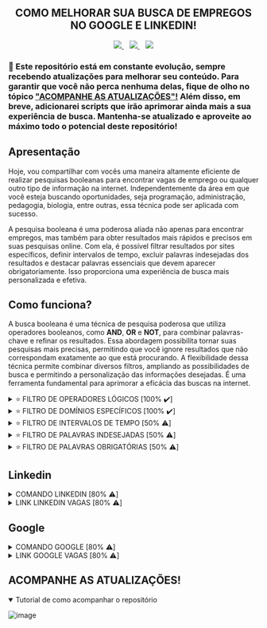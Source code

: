 <!-- 
Eu escolhi combinar códigos em markdown e html, pois eles se complementam mutuamente. Por exemplo, enquanto o markdown pode ser útil para a maioria das formatações de texto, como títulos e listas, ele não oferece suporte para alinhar o texto no centro e algumas outras funcionalidades avançadas. É aí que o html entra, permitindo preencher essas lacunas. No entanto, reconheço que o html pode ser mais verboso em comparação com o markdown, tornando o código mais extenso. Portanto, sempre que possível, opto pelo markdown para manter o código mais limpo e legível.
-->

<!-- TÍTULO -->
<!-- HTML -->
<h2 align="center">
  COMO MELHORAR SUA BUSCA DE EMPREGOS NO GOOGLE E LINKEDIN!
</h2>

<!-- BADGES -->
<!-- HTML -->
<div align="center">
  <a href="https://github.com/steteler">
    <img src="https://img.shields.io/github/followers/steteler.svg?style=social&label=Followers&maxAge=2592000&cacheSeconds=3600"/>
  </a>
  &nbsp;&nbsp;
  <a href="#">
    <img src="https://img.shields.io/github/stars/steteler/steteler-jobs-search-tips.svg?style=social&cacheSeconds=3600"/>
  </a>
  &nbsp;&nbsp;
  <a href="#">
    <img src="https://img.shields.io/github/watchers/steteler/steteler-jobs-search-tips.svg?style=social&cacheSeconds=3600"/>
  </a>
</div>

<!-- AVISOS -->
<!-- MARKDOWN -->
### 🚨 Este repositório está em constante evolução, sempre recebendo atualizações para melhorar seu conteúdo. Para garantir que você não perca nenhuma delas, fique de olho no tópico <a href="#acompanhe-as-atualizações">"ACOMPANHE AS ATUALIZAÇÕES"!</a> Além disso, em breve, adicionarei scripts que irão aprimorar ainda mais a sua experiência de busca. Mantenha-se atualizado e aproveite ao máximo todo o potencial deste repositório!

<!-- APRESENTAÇÃO -->
<!-- MARKDOWN -->
## Apresentação
Hoje, vou compartilhar com vocês uma maneira altamente eficiente de realizar pesquisas booleanas para encontrar vagas de emprego ou qualquer outro tipo de informação na internet. Independentemente da área em que você esteja buscando oportunidades, seja programação, administração, pedagogia, biologia, entre outras, essa técnica pode ser aplicada com sucesso.

A pesquisa booleana é uma poderosa aliada não apenas para encontrar empregos, mas também para obter resultados mais rápidos e precisos em suas pesquisas online. Com ela, é possível filtrar resultados por sites específicos, definir intervalos de tempo, excluir palavras indesejadas dos resultados e destacar palavras essenciais que devem aparecer obrigatoriamente. Isso proporciona uma experiência de busca mais personalizada e efetiva.

<!-- COMO FUNCIONA -->
<!-- MARKDOWN -->
## Como funciona?
A busca booleana é uma técnica de pesquisa poderosa que utiliza operadores booleanos, como <b>AND</b>, <b>OR</b> e <b>NOT</b>, para combinar palavras-chave e refinar os resultados. Essa abordagem possibilita tornar suas pesquisas mais precisas, permitindo que você ignore resultados que não correspondam exatamente ao que está procurando. A flexibilidade dessa técnica permite combinar diversos filtros, ampliando as possibilidades de busca e permitindo a personalização das informações desejadas. É uma ferramenta fundamental para aprimorar a eficácia das buscas na internet.

<!-- FILTROS LÓGICOS -->
<!-- HTML -->
<details>
  <summary>⭐ FILTRO DE OPERADORES LÓGICOS [100% ✔️]</summary>
  <br />

  O filtro de operadores lógicos, como <b>"AND"</b>, <b>"OR"</b> e <b>"NOT"</b>, permite combinar palavras-chave e obter resultados mais precisos. Esses operadores são valiosos para refinar pesquisas e restringir os resultados de acordo com critérios específicos.

  <ol>
    <li>
      Operador <b>AND</b> (E) ~ Exemplos:
      <br />
      <code>🍉 <b>AND</b> 🍇</code> ou <code>melancia <b>AND</b> uva</code>
      <br />
      <b>Retorna</b>: Resultados que contenham ambas as palavras "🍉" e "🍇".
    </li>
    <br />
    <li>
      Operador <b>OR</b> (OU) ~ Exemplos:
      <br />
      <code>🍉 <b>OR</b> 🍇</code> ou <code>melancia <b>OR</b> uva</code>
      <br />
      <b>Retorna</b>: Resultados que contenham qualquer uma das palavras "🍉" ou "🍇", ou AMBAS.
    </li>
    <br />
    <li>
      Operador <b>NOT</b> (NÃO) ~ Exemplos:
      <br />
      <code>🍉 <b>NOT</b> 🍇</code> ou <code>melancia <b>NOT</b> uva</code>
      <br />
      <b>Retorna</b>: Resultados que contenham "🍉", mas excluindo aquelas que também mencionam "🍇".
    </li>
    <br />
    <li>
      Uso de parênteses para agrupar termos ~ Exemplos:
      <br />
      <code>🍉 <b>AND</b> <b>(</b>🍇 <b>OR</b> 🍌<b>)</b></code> ou <code>melancia <b>AND</b> <b>(</b>uva <b>OR</b> banana<b>)</b></code>
      <br />
      <b>Retorna</b>: Resultados que contenham "🍉" e, em seguida, qualquer uma das palavras "🍇" ou "🍌".
    </li>
    <br />
    <li>
      Combinação de operadores ~ Exemplos:
      <br />
      <code><b>(</b>🍉 <b>OR</b> 🍅<b>)</b> <b>AND</b> <b>(</b>🍇 <b>OR</b> 🍌<b>)</b></code> ou <code><b>(</b>melancia <b>OR</b> tomate<b>)</b> <b>AND</b> <b>(</b>uva <b>OR</b> banana<b>)</b></code>
      <br />
      <b>Retorna</b>: Resultados que contenham "🍉" ou "🍅" e também "🍇" ou "🍌".
    </li>
  </ol>
</details>

<!-- FILTROS DE SITES -->
<!-- HTML -->
<details>
  <summary>⭐ FILTRO DE DOMÍNIOS ESPECÍFICOS [100% ✔️]</summary>
  <br />
  O filtro de site possibilita a exibição ou exclusão de informações de um domínio específico. Essa funcionalidade permite que você refine suas pesquisas e obtenha resultados mais relevantes e direcionados de acordo com suas necessidades.
  <br />
  <br />
  Contudo, é importante ter atenção à sintaxe correta do operador de filtro suportado pelo mecanismo de pesquisa que está sendo utilizado. Cada mecanismo pode adotar sua própria variação para esse propósito, tais como <b>"site:</b>", <b>"inurl:"</b> ou <b>"domain:"</b>. Por isso, familiarizar-se com a sintaxe apropriada é essencial para aproveitar ao máximo essa funcionalidade e obter resultados precisos e pertinentes em suas pesquisas.
  <br />
  <br />
  <ol>
    <li>
      Operador <b>site:DominioDoSite.com</b> ou <b>+site:DominioDoSite.com</b> ~ Exemplos:
      <br />
      <code>💪 site:saude.gov.br</code> ou <code>benefícios do exercício físico site:saude.gov.br</code>
      <br />
      <b>Retorna</b>: Os resultados deste tema estão limitados ao domínio que você especificou. Isso significa que você verá apenas informações relacionadas a esse domínio e nenhum outro domínio será mostrado.
    </li>
    <br />
    <li>
      Operador <b>-site:DominioDoSite.com</b> ~ Exemplos:
      <br />
      <code>💪 -site:saude.gov.br</code> ou <code>benefícios do exercício físico -site:saude.gov.br</code>
      <br />
      <b>Retorna</b>: Os resultados não mostrarão informações provenientes do domínio que você especificou. Eles serão obtidos de outras fontes, excluindo completamente qualquer conteúdo vinculado a esse domínio em particular.
    </li>
  </ol>
</details>

<!-- FILTROS DE INTERVALOS DE TEMPO -->
<!-- HTML -->
<details>
  <summary>⭐ FILTRO DE INTERVALOS DE TEMPO [50% ⚠️]</summary>
  <br />
  Caso queira visualizar apenas resultados recentes, pode utilizar filtros de tempo para delimitar a pesquisa a um período específico, como "últimos 6 meses" ou "último ano".
  <br />
  <br />
  O filtro de intervalo de tempo na pesquisa booleana é uma ferramenta que permite restringir os resultados da busca para um período específico. Ele é muito útil quando você deseja encontrar informações relevantes em um intervalo de tempo particular ou acompanhar eventos e notícias ocorridos dentro de um determinado período.

  A sintaxe geral para usar o filtro de intervalo de tempo varia dependendo do mecanismo de pesquisa, mas geralmente segue o formato:
  
  <code>termo de pesquisa data_inicial..data_final</code>
  
  Aqui está como funciona e alguns exemplos:
  
  Pesquisa em um intervalo específico de tempo:
  Suponha que você queira pesquisar sobre "tecnologia espacial" em notícias apenas do ano de 2022. Sua pesquisa seria:
  <code>tecnologia espacial 01/01/2022..31/12/2022</code>
  
  Isso retornará resultados relacionados à tecnologia espacial, mas limitados às notícias e eventos ocorridos no ano de 2022.
  
  Intervalo aberto de tempo:
  Você também pode usar um intervalo aberto para pesquisar até uma data específica. Por exemplo:
  <code>crise econômica ..31/12/2020</code>
  
  Isso retornará informações sobre a crise econômica, mas apenas até o final de 2020, excluindo resultados mais recentes.
  
  Intervalo de tempo com filtros adicionais:
  O filtro de intervalo de tempo também pode ser combinado com outros filtros booleanos para refinar ainda mais os resultados. Por exemplo:
  <code>futebol site:esporte.com 01/01/2021..31/12/2021</code>
  
  Essa pesquisa retornará informações sobre futebol, mas apenas no site "esporte.com" e restritas ao ano de 2021.
  
  Lembre-se de que é importante utilizar o formato correto da data, conforme o padrão do mecanismo de pesquisa que você está usando. Além disso, nem todos os mecanismos de pesquisa suportam esse tipo de filtro, portanto, verifique a documentação específica do mecanismo de busca para garantir que o recurso esteja disponível e para entender a sintaxe correta a ser usada. Com o filtro de intervalo de tempo, você pode refinar sua pesquisa e obter resultados mais relevantes e atualizados.
</details>

<!-- FILTRO PALAVRAS INDESEJADAS -->
<!-- HTML -->
<details>
  <summary>⭐ FILTRO DE PALAVRAS INDESEJADAS [50% ⚠️]</summary>
  <br />
  O filtro de palavras indesejadas na pesquisa booleana, usando os operadores "NOT" e "-", permite excluir certas palavras ou termos da sua consulta de busca para refinar os resultados e obter informações mais relevantes.

  - Operador "NOT": É usado para excluir palavras específicas dos resultados da pesquisa. Quando você usa o "NOT" antes de uma palavra ou termo, está instruindo o mecanismo de busca a ignorar resultados que contenham essa palavra. Por exemplo:
  Pesquisa: "Inteligência Artificial NOT robôs"
  Resultados: Esta pesquisa retornará páginas relacionadas à inteligência artificial, mas excluirá aquelas que também mencionam a palavra "robôs".

  - O operador "-" também é usado para excluir palavras ou termos da pesquisa. É muito semelhante ao "NOT" e pode ser usado de forma intercambiável. Por exemplo:
  Pesquisa: "Viagem -praia"
  Resultados: Esta pesquisa retornará informações sobre viagens, mas não incluirá resultados que mencionem a palavra "praia".
  
  - A principal diferença entre o "NOT" e o "-" é que o "NOT" geralmente é suportado por mecanismos de busca avançados que permitem consultas booleanas completas, enquanto o "-" é mais comum em mecanismos de busca mais simples, como os encontrados em mecanismos de busca de sites específicos.
</details>

<!-- FILTRO PALAVRAS OBRIGATÓRIAS -->
<!-- HTML -->
<details>
  <summary>⭐ FILTRO DE PALAVRAS OBRIGATÓRIAS [50% ⚠️]</summary>
  <br />
  O filtro de palavras obrigatórias na pesquisa booleana é realizado usando os operadores "AND" e "+". Esses operadores permitem que você especifique palavras ou termos que devem estar presentes em todos os resultados da pesquisa, tornando-a mais precisa e focada.

  - O operador "AND" é usado para encontrar resultados que contenham todas as palavras especificadas na pesquisa. Quando você usa o "AND" entre palavras ou termos, está instruindo o mecanismo de busca a retornar apenas resultados que incluam todas as palavras mencionadas. Por exemplo: Pesquisa: "Inteligência Artificial AND robôs"
  Resultados: Esta pesquisa retornará páginas relacionadas à inteligência artificial e que também mencionem a palavra "robôs".

  - O operador "+" também é usado para exigir que uma palavra ou termo específico esteja presente nos resultados da pesquisa. É muito semelhante ao "AND" e, em muitos mecanismos de busca, pode ser usado de forma intercambiável. Por exemplo:
  Pesquisa: "Tecnologia +inovação"
  Resultados: Esta pesquisa retornará informações sobre tecnologia que também mencionem a palavra "inovação".

  - A principal diferença entre o "AND" e o "+" é que o "AND" geralmente é suportado por mecanismos de busca avançados que permitem consultas booleanas completas, enquanto o "+" é mais comum em mecanismos de busca mais simples, como os encontrados em mecanismos de busca de sites específicos.
</details>

<!-- LINKEDIN CÓDIGO E SITE -->
<!-- MARKDOWN -->
## Linkedin
<!-- HTML -->
<details>
  <summary>COMANDO LINKEDIN [80% ⚠️]</summary>
  <code>Javascript OR Typescript OR Node OR Python OR SQL OR MySQL OR HTML OR CSS OR MongoDB OR Express OR React</code>
  </br>
  </br>
  <p>
    🚨 Lembrando que, algumas empresas elas criam um post no linkedin divulgando as vagas para evitar cobranças ao criar na categoria de vagas. Lembre-se também de selecionar os filtros do linkedin ou clique no link que já deixei disponibilizado, ele já contém os filtros.
  </p>
</details>

<details>
  <summary>LINK LINKEDIN VAGAS [80% ⚠️]</summary>
  </br>
  <a href="https://www.linkedin.com/jobs/search/?currentJobId=3661517854&f_E=1%2C2%2C3&f_WT=2&geoId=106057199&keywords=Javascript%20OR%20Typescript%20OR%20Node%20OR%20Python%20OR%20SQL%20OR%20MySQL%20OR%20HTML%20OR%20CSS%20OR%20MongoDB%20OR%20Express%20OR%20React&location=Brasil&refresh=true">
    Clique aqui par ser redirecionado ao Linkedin!
  </a>
</details>

<!-- GOOGLE CÓDIGO E SITE -->
<!-- MARKDOWN -->
## Google
<!-- HTML -->
<details>
  <summary>COMANDO GOOGLE [80% ⚠️]</summary>
  <code>(Javascript OR Typescript OR Node OR Python OR SQL OR MySQL OR HTML OR CSS OR MongoDB OR Express OR React) AND (estagio OR trainee OR junior) AND (remoto OR home-office)</code>
  </br>
  </br>
  🚨 Você também pode usar a ferramenta de filtragem do google para ser mais assertivo, também deixei essa opção habilitada no link.
</details>

<details>
  <summary>LINK GOOGLE VAGAS [80% ⚠️]</summary>
  </br>
  <a href="https://www.google.com/search?q=Javascript+OR+Typescript+OR+Node+OR+Python+OR+SQL+OR+MySQL+OR+HTML+OR+CSS+OR+MongoDB+OR+Express+OR+React+AND+estagio+OR+trainee+OR+junior+AND+remoto+OR+home-office&biw=1366&bih=625&ei=cg2yZK7FGJ7e1sQPsI-N2A4&ved=0ahUKEwiuxrvt3Y-AAxUer5UCHbBHA-sQ4dUDCA8&uact=5&oq=Javascript+OR+Typescript+OR+Node+OR+Python+OR+SQL+OR+MySQL+OR+HTML+OR+CSS+OR+MongoDB+OR+Express+OR+React+AND+estagio+OR+trainee+OR+junior+AND+remoto+OR+home-office&gs_lp=Egxnd3Mtd2l6LXNlcnAiowFKYXZhc2NyaXB0IE9SIFR5cGVzY3JpcHQgT1IgTm9kZSBPUiBQeXRob24gT1IgU1FMIE9SIE15U1FMIE9SIEhUTUwgT1IgQ1NTIE9SIE1vbmdvREIgT1IgRXhwcmVzcyBPUiBSZWFjdCBBTkQgZXN0YWdpbyBPUiB0cmFpbmVlIE9SIGp1bmlvciBBTkQgcmVtb3RvIE9SIGhvbWUtb2ZmaWNlSABQAFgAcAB4AZABAJgBAKABAKoBALgBA8gBAPgBAeIDBBgAIEE&sclient=gws-wiz-serp">
    Clique aqui par ser redirecionado ao Google!
  </a>
</details>

<!-- ACOMPANHE AS ATUALIZAÇÕES -->
<!-- MARKDOWN -->
## ACOMPANHE AS ATUALIZAÇÕES!
<!-- HTML -->
<details open>
  <summary>
    Tutorial de como acompanhar o repositório
  </summary>

  <!-- MARKDOWN -->
  ![image](https://github.com/steteler/steteler-jobs-search-tips/assets/12498746/7cebf0e6-6d0d-470d-ad23-5d6b9fb887b0)
</details>
